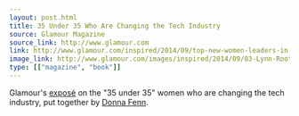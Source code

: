 ```yaml
---
layout: post.html
title: 35 Under 35 Who Are Changing the Tech Industry
source: Glamour Magazine
source_link: http://www.glamour.com
link: http://www.glamour.com/inspired/2014/09/top-new-women-leaders-in-technology/24
image_link: http://www.glamour.com/images/inspired/2014/09/03-Lynn-Root-w724.jpg
type: [["magazine", "book"]]
---
```


Glamour's [exposé][1] on the "35 under 35" women who are changing the tech industry, put together by [Donna Fenn][2].

[1]: http://www.glamour.com/inspired/2014/09/top-new-women-leaders-in-technology/1
[2]: http://www.glamour.com/contributors/donna-fenn
